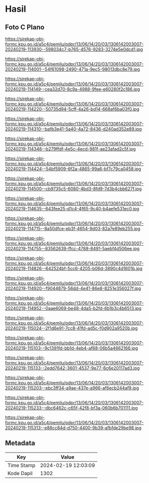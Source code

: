 # Hasil

## Foto C Plano

https://sirekap-obj-formc.kpu.go.id/a5c4/pemilu/pdpr/13/06/14/20/03/1306142003007-20240219-113930--598034c7-b765-4576-9283-3274e5e0dcd1.jpg

https://sirekap-obj-formc.kpu.go.id/a5c4/pemilu/pdpr/13/06/14/20/03/1306142003007-20240219-114001--54f61098-2490-471a-9ec5-98013dbc8e79.jpg

https://sirekap-obj-formc.kpu.go.id/a5c4/pemilu/pdpr/13/06/14/20/03/1306142003007-20240219-114149--cea32d70-8c9a-4988-9fee-e60280f2c186.jpg

https://sirekap-obj-formc.kpu.go.id/a5c4/pemilu/pdpr/13/06/14/20/03/1306142003007-20240219-114220--50735d94-5cff-4a26-bd14-668af6ba03f0.jpg

https://sirekap-obj-formc.kpu.go.id/a5c4/pemilu/pdpr/13/06/14/20/03/1306142003007-20240219-114310--bafb3e41-5a40-4a72-8436-d240ad352e89.jpg

https://sirekap-obj-formc.kpu.go.id/a5c4/pemilu/pdpr/13/06/14/20/03/1306142003007-20240219-114348--b279ffdf-4e5c-4ecd-981f-ae23afad2c5f.jpg

https://sirekap-obj-formc.kpu.go.id/a5c4/pemilu/pdpr/13/06/14/20/03/1306142003007-20240219-114424--54bf5909-6f2a-4865-99a6-bf7c79ca0458.jpg

https://sirekap-obj-formc.kpu.go.id/a5c4/pemilu/pdpr/13/06/14/20/03/1306142003007-20240219-114500--cb9735c5-6080-4bd3-8fd9-7d3b4cbb627f.jpg

https://sirekap-obj-formc.kpu.go.id/a5c4/pemilu/pdpr/13/06/14/20/03/1306142003007-20240219-114635--643fee25-d1c4-4f65-9c40-b4aefe531ec0.jpg

https://sirekap-obj-formc.kpu.go.id/a5c4/pemilu/pdpr/13/06/14/20/03/1306142003007-20240219-114715--8a50dfce-eb3f-4654-9d03-82a7e89eb255.jpg

https://sirekap-obj-formc.kpu.go.id/a5c4/pemilu/pdpr/13/06/14/20/03/1306142003007-20240219-114755--83562639-ffcc-4788-8491-5aebf4d506ee.jpg

https://sirekap-obj-formc.kpu.go.id/a5c4/pemilu/pdpr/13/06/14/20/03/1306142003007-20240219-114826--642524bf-5cc6-4205-b06d-3890c4d1601b.jpg

https://sirekap-obj-formc.kpu.go.id/a5c4/pemilu/pdpr/13/06/14/20/03/1306142003007-20240219-114920--f9044879-56dd-4e41-86e8-8251e356027f.jpg

https://sirekap-obj-formc.kpu.go.id/a5c4/pemilu/pdpr/13/06/14/20/03/1306142003007-20240219-114952--0aae6069-be48-4da5-b2fd-6b1b3c4b6513.jpg

https://sirekap-obj-formc.kpu.go.id/a5c4/pemilu/pdpr/13/06/14/20/03/1306142003007-20240219-115024--2f1d6e91-7cc8-41fd-ad5c-f0d902a9520b.jpg

https://sirekap-obj-formc.kpu.go.id/a5c4/pemilu/pdpr/13/06/14/20/03/1306142003007-20240219-115103--9c1391fd-bb1d-4eb4-af68-06b5a4662166.jpg

https://sirekap-obj-formc.kpu.go.id/a5c4/pemilu/pdpr/13/06/14/20/03/1306142003007-20240219-115133--2edd7642-3601-4537-9e77-6c6e20117ad3.jpg

https://sirekap-obj-formc.kpu.go.id/a5c4/pemilu/pdpr/13/06/14/20/03/1306142003007-20240219-115203--ebc3ff34-a9ae-437e-a966-af6ecb244af9.jpg

https://sirekap-obj-formc.kpu.go.id/a5c4/pemilu/pdpr/13/06/14/20/03/1306142003007-20240219-115233--dbc6462c-c65f-42f8-bf3a-060b6b701111.jpg

https://sirekap-obj-formc.kpu.go.id/a5c4/pemilu/pdpr/13/06/14/20/03/1306142003007-20240219-115313--e88cc84d-d750-4400-9b39-afbfde29be98.jpg


## Metadata

| Key        | Value               |
| ---------- | ------------------- |
| Time Stamp | 2024-02-19 12:03:09 |
| Kode Dapil | 1302                |




